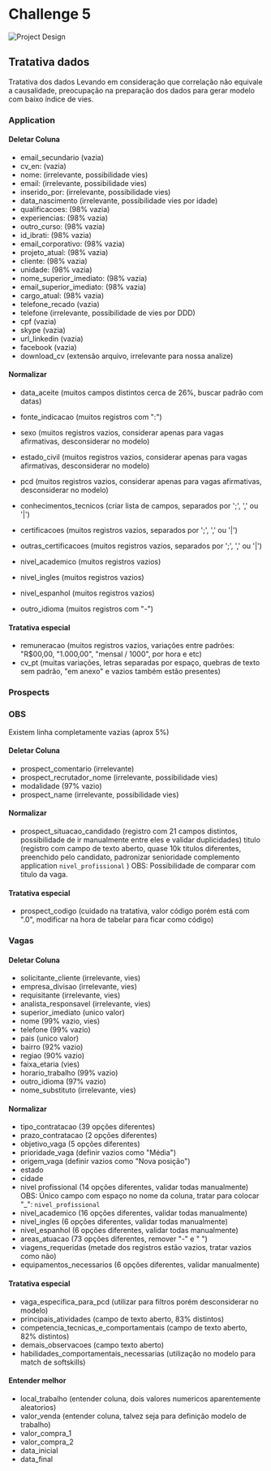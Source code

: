 # Challenge 5

![Project Design](./docs/project_design.png)

## Tratativa dados

Tratativa dos dados Levando em consideração que correlação não equivale a causalidade, preocupação na preparação dos dados para gerar modelo com baixo índice de vies.

### Application

#### Deletar Coluna

* email_secundario (vazia)
* cv_en: (vazia)
* nome: (irrelevante, possibilidade vies)
* email: (irrelevante, possibilidade vies)
* inserido_por: (irrelevante, possibilidade vies)
* data_nascimento (irrelevante, possibilidade vies por idade)
* qualificacoes: (98% vazia)
* experiencias: (98% vazia)
* outro_curso: (98% vazia)
* id_ibrati: (98% vazia)
* email_corporativo: (98% vazia)
* projeto_atual: (98% vazia)
* cliente: (98% vazia)
* unidade: (98% vazia)
* nome_superior_imediato: (98% vazia)
* email_superior_imediato: (98% vazia)
* cargo_atual: (98% vazia)
* telefone_recado (vazia)
* telefone (irrelevante, possibilidade de vies por DDD)
* cpf (vazia)
* skype (vazia)
* url_linkedin (vazia)
* facebook (vazia)
* download_cv (extensão arquivo, irrelevante para nossa analize)

#### Normalizar

* data_aceite (muitos campos distintos cerca de 26%, buscar padrão com datas)
* fonte_indicacao (muitos registros com ":")
* sexo (muitos registros vazios, considerar apenas para vagas afirmativas, desconsiderar no modelo)
* estado_civil (muitos registros vazios, considerar apenas para vagas afirmativas, desconsiderar no modelo)
* pcd (muitos registros vazios, considerar apenas para vagas afirmativas, desconsiderar no modelo)

* conhecimentos_tecnicos (criar lista de campos, separados por ';', ',' ou '|')
* certificacoes (muitos registros vazios, separados por ';', ',' ou '|')
* outras_certificacoes (muitos registros vazios, separados por ';', ',' ou '|')

* nivel_academico (muitos registros vazios)
* nivel_ingles (muitos registros vazios)
* nivel_espanhol (muitos registros vazios)
* outro_idioma (muitos registros com "-")

#### Tratativa especial

* remuneracao (muitos registros vazios, variações entre padrões: "R$00,00, "1.000,00", "mensal / 1000", por hora e etc)
* cv_pt (muitas variações, letras separadas por espaço, quebras de texto sem padrão, "em anexo" e vazios também estão presentes)

### Prospects

### OBS

Existem linha completamente vazias (aprox 5%)

#### Deletar Coluna

* prospect_comentario (irrelevante)
* prospect_recrutador_nome (irrelevante, possibilidade vies)
* modalidade (97% vazio)
* prospect_name (irrelevante, possibilidade vies)

#### Normalizar

* prospect_situacao_candidado (registro com 21 campos distintos, possibilidade de ir manualmente entre eles e validar duplicidades)
titulo (registro com campo de texto aberto, quase 10k titulos diferentes, preenchido pelo candidato, padronizar senioridade complemento application `nivel_profissional` ) OBS: Possibilidade de comparar com titulo da vaga.

#### Tratativa especial

* prospect_codigo (cuidado na tratativa, valor código porém está com ".0", modificar na hora de tabelar para ficar como código)

### Vagas

#### Deletar Coluna

* solicitante_cliente (irrelevante, vies)
* empresa_divisao (irrelevante, vies)
* requisitante (irrelevante, vies)
* analista_responsavel (irrelevante, vies)
* superior_imediato (unico valor)
* nome (99% vazio, vies)
* telefone (99% vazio)
* pais (unico valor)
* bairro (92% vazio)
* regiao (90% vazio)
* faixa_etaria (vies)
* horario_trabalho (99% vazio)
* outro_idioma (97% vazio)
* nome_substituto (irrelevante, vies)

#### Normalizar

* tipo_contratacao (39 opções diferentes)
* prazo_contratacao (2 opções diferentes)
* objetivo_vaga (5 opções diferentes)
* prioridade_vaga (definir vazios como "Média")
* origem_vaga (definir vazios como "Nova posição")
* estado
* cidade
* nivel profissional (14 opções diferentes, validar todas manualmente) OBS: Único campo com espaço no nome da coluna, tratar para colocar "_": `nivel_profissional`
* nivel_academico (16 opções diferentes, validar todas manualmente)
* nivel_ingles (6 opções diferentes, validar todas manualmente)
* nivel_espanhol (6 opções diferentes, validar todas manualmente)
* areas_atuacao (73 opções diferentes, remover "-" e " ")
* viagens_requeridas (metade dos registros estão vazios, tratar vazios como não)
* equipamentos_necessarios (6 opções diferentes, validar manualmente)

#### Tratativa especial

* vaga_especifica_para_pcd (utilizar para filtros porém desconsiderar no modelo)
* principais_atividades (campo de texto aberto, 83% distintos)
* competencia_tecnicas_e_comportamentais (campo de texto aberto, 82% distintos)
* demais_observacoes (campo texto aberto)
* habilidades_comportamentais_necessarias (utilização no modelo para match de softskills)


#### Entender melhor

* local_trabalho (entender coluna, dois valores numericos aparentemente aleatorios)
* valor_venda (entender coluna, talvez seja para definição modelo de trabalho)
* valor_compra_1
* valor_compra_2
* data_inicial
* data_final